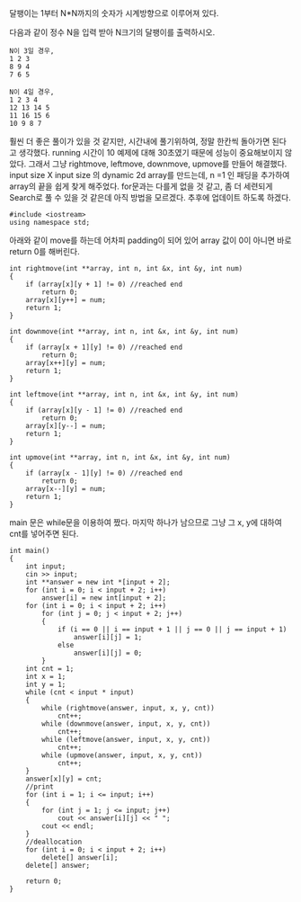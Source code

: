 달팽이는 1부터 N*N까지의 숫자가 시계방향으로 이루어져 있다.

다음과 같이 정수 N을 입력 받아 N크기의 달팽이를 출력하시오.
```
N이 3일 경우,
1 2 3
8 9 4
7 6 5
```
```
N이 4일 경우,
1 2 3 4
12 13 14 5
11 16 15 6
10 9 8 7
```
훨씬 더 좋은 풀이가 있을 것 같지만, 시간내에 풀기위하여, 정말 한칸씩 돌아가면 된다고 생각했다. running 시간이 10 예제에 대해 30초였기 때문에 성능이 중요해보이지 않았다.
그래서 그냥 rightmove, leftmove, downmove, upmove를 만들어 해결했다.
input size X input size 의 dynamic 2d array를 만드는데, n =1 인 패딩을 추가하여 array의 끝을 쉽게 찾게 해주었다.
for문과는 다를게 없을 것 같고, 좀 더 세련되게 Search로 풀 수 있을 것 같은데 아직 방법을 모르겠다. 추후에 업데이트 하도록 하겠다.
```
#include <iostream>
using namespace std;
```
아래와 같이 move를 하는데 어차피 padding이 되어 있어 array 값이 0이 아니면 바로 return 0를 해버린다.
```
int rightmove(int **array, int n, int &x, int &y, int num)
{
    if (array[x][y + 1] != 0) //reached end
        return 0;
    array[x][y++] = num;
    return 1;
}

int downmove(int **array, int n, int &x, int &y, int num)
{
    if (array[x + 1][y] != 0) //reached end
        return 0;
    array[x++][y] = num;
    return 1;
}

int leftmove(int **array, int n, int &x, int &y, int num)
{
    if (array[x][y - 1] != 0) //reached end
        return 0;
    array[x][y--] = num;
    return 1;
}

int upmove(int **array, int n, int &x, int &y, int num)
{
    if (array[x - 1][y] != 0) //reached end
        return 0;
    array[x--][y] = num;
    return 1;
}
```
main 문은 while문을 이용하여 짰다.
마지막 하나가 남으므로 그냥 그 x, y에 대하여 cnt를 넣어주면 된다.
```
int main()
{
    int input;
    cin >> input;
    int **answer = new int *[input + 2];
    for (int i = 0; i < input + 2; i++)
        answer[i] = new int[input + 2];
    for (int i = 0; i < input + 2; i++)
        for (int j = 0; j < input + 2; j++)
        {
            if (i == 0 || i == input + 1 || j == 0 || j == input + 1)
                answer[i][j] = 1;
            else
                answer[i][j] = 0;
        }
    int cnt = 1;
    int x = 1;
    int y = 1;
    while (cnt < input * input)
    {
        while (rightmove(answer, input, x, y, cnt))
            cnt++;
        while (downmove(answer, input, x, y, cnt))
            cnt++;
        while (leftmove(answer, input, x, y, cnt))
            cnt++;
        while (upmove(answer, input, x, y, cnt))
            cnt++;
    }
    answer[x][y] = cnt;
    //print
    for (int i = 1; i <= input; i++)
    {
        for (int j = 1; j <= input; j++)
            cout << answer[i][j] << " ";
        cout << endl;
    }
    //deallocation
    for (int i = 0; i < input + 2; i++)
        delete[] answer[i];
    delete[] answer;

    return 0;
}
```
